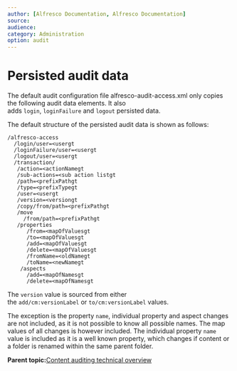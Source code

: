 ```yaml
---
author: [Alfresco Documentation, Alfresco Documentation]
source: 
audience: 
category: Administration
option: audit
---
```


# Persisted audit data

The default audit configuration file alfresco-audit-access.xml only copies the following audit data elements. It also adds `login`, `loginFailure` and `logout` persisted data.

The default structure of the persisted audit data is shown as follows:

```
/alfresco-access
  /login/user=<usergt
  /loginFailure/user=<usergt
  /logout/user=<usergt
  /transaction/
   /action=<actionNamegt
   /sub-actions=<sub action listgt
   /path=<prefixPathgt
   /type=<prefixTypegt
   /user=<usergt
   /version=<versiongt
   /copy/from/path=<prefixPathgt
   /move
     /from/path=<prefixPathgt
   /properties
      /from=<mapOfValuesgt
      /to=<mapOfValuesgt
      /add=<mapOfValuesgt
      /delete=<mapOfValuesgt
      /fromName=<oldNamegt
      /toName=<newNamegt
    /aspects
      /add=<mapOfNamesgt
      /delete=<mapOfNamesgt
```

The `version` value is sourced from either the `add/cm:versionLabel` or `to/cm:versionLabel` values.

The exception is the property `name`, individual property and aspect changes are not included, as it is not possible to know all possible names. The map values of all changes is however included. The individual property `name` value is included as it is a well known property, which changes if content or a folder is renamed within the same parent folder.

**Parent topic:**[Content auditing technical overview](../concepts/audit-content-techdesc.md)

